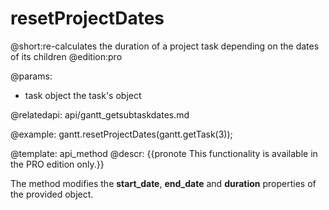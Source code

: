 resetProjectDates
=============

@short:re-calculates the duration of a project task depending on the dates of its children
@edition:pro

@params:
- task		object		the task's object


@relatedapi: 
	api/gantt_getsubtaskdates.md

@example:
gantt.resetProjectDates(gantt.getTask(3));

@template:	api_method
@descr:
{{pronote This functionality is available in the PRO edition only.}}

The method modifies the **start_date**, **end_date** and **duration** properties of the provided object.


